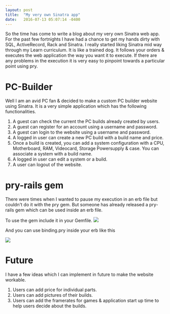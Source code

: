 ```yaml
---
layout: post
title:  "My very own Sinatra app"
date:   2016-07-13 05:07:14 -0400
---
```



So the time has come to write a blog about my very own Sinatra web app. For the past few fortnights I have had a chance to get my hands dirty with SQL, ActiveRecord, Rack and Sinatra. I really started liking Sinatra mid way through my Learn curriculum. It is like a trained dog. It follows your orders & executes the web application the way you want it to execute. If there are any problems in the execution it is very easy to pinpoint towards a particular point using pry.

# PC-Builder

Well I am an avid PC fan & decided to make a custom PC builder website using Sinatra. It is a very simple application which has the following functionalities.

1. A guest can check the current the PC builds already created by users.
2. A guest can register for an account using a username and password.
3. A guest can login to the website using a username and password.
3. A logged in user can create a new PC build with a build name and price.
4. Once a build is created, you can add a system configuration with a CPU, Motherboard, RAM, Videocard, Storage Powersupply & case. You can associate a system with a build name.
5. A logged in user can edit a system or a build.
6. A user can logout of the website.


# pry-rails gem

There were times when I wanted to pause my execution in an erb file but couldn't do it with the pry gem. But someone has already released a pry-rails gem which can be used inside an erb file. 

To use the gem include it in your Gemfile.
![](http://i.imgur.com/U5UyHXq.png)

And you can use binding.pry inside your erb like this

![](http://i.imgur.com/1MXboOa.png)

# Future
I have a few ideas which I can implement in future to make the website workable.

1. Users can add price for individual parts.
2. Users can add pictures of their builds.
3. Users can add the framerates for games & application start up time to help users decide about the builds.




